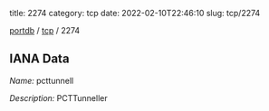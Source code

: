 title: 2274
category: tcp
date: 2022-02-10T22:46:10
slug: tcp/2274

[portdb](/) / [tcp](/category/tcp.html) / 2274


## IANA Data

_Name:_ pcttunnell

_Description:_ PCTTunneller

